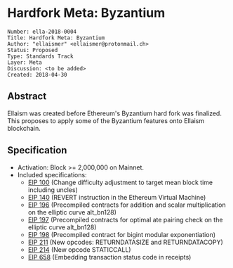 # Hardfork Meta: Byzantium

    Number: ella-2018-0004
    Title: Hardfork Meta: Byzantium
    Author: "ellaismer" <ellaismer@protonmail.ch>
    Status: Proposed
    Type: Standards Track
    Layer: Meta
    Discussion: <to be added>
    Created: 2018-04-30

## Abstract

Ellaism was created before Ethereum's Byzantium hard fork was finalized. This proposes to apply some of the Byzantium features onto Ellaism blockchain.

## Specification

* Activation: Block >= 2,000,000 on Mainnet.
* Included specifications:
  * [EIP 100](http://eips.ethereum.org/EIPS/eip-100) (Change difficulty adjustment to target mean block time including uncles)
  * [EIP 140](http://eips.ethereum.org/EIPS/eip-140) (REVERT instruction in the Ethereum Virtual Machine)
  * [EIP 196](http://eips.ethereum.org/EIPS/eip-196) (Precompiled contracts for addition and scalar multiplication on the elliptic curve alt_bn128)
  * [EIP 197](http://eips.ethereum.org/EIPS/eip-197) (Precompiled contracts for optimal ate pairing check on the elliptic curve alt_bn128)
  * [EIP 198](http://eips.ethereum.org/EIPS/eip-198) (Precompiled contract for bigint modular exponentiation)
  * [EIP 211](http://eips.ethereum.org/EIPS/eip-211) (New opcodes: RETURNDATASIZE and RETURNDATACOPY)
  * [EIP 214](http://eips.ethereum.org/EIPS/eip-214) (New opcode STATICCALL)
  * [EIP 658](http://eips.ethereum.org/EIPS/eip-658) (Embedding transaction status code in receipts)
